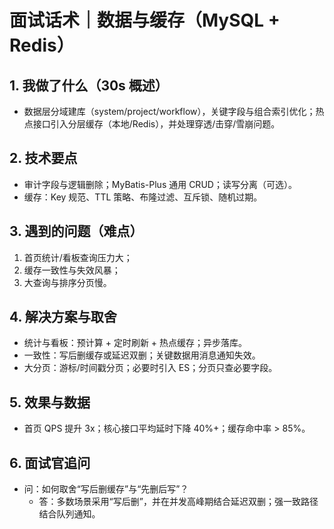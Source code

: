 # 面试话术｜数据与缓存（MySQL + Redis）

## 1. 我做了什么（30s 概述）
- 数据层分域建库（system/project/workflow），关键字段与组合索引优化；热点接口引入分层缓存（本地/Redis），并处理穿透/击穿/雪崩问题。

## 2. 技术要点
- 审计字段与逻辑删除；MyBatis-Plus 通用 CRUD；读写分离（可选）。
- 缓存：Key 规范、TTL 策略、布隆过滤、互斥锁、随机过期。

## 3. 遇到的问题（难点）
1) 首页统计/看板查询压力大；
2) 缓存一致性与失效风暴；
3) 大查询与排序分页慢。

## 4. 解决方案与取舍
- 统计与看板：预计算 + 定时刷新 + 热点缓存；异步落库。
- 一致性：写后删缓存或延迟双删；关键数据用消息通知失效。
- 大分页：游标/时间戳分页；必要时引入 ES；分页只查必要字段。

## 5. 效果与数据
- 首页 QPS 提升 3x；核心接口平均延时下降 40%+；缓存命中率 > 85%。

## 6. 面试官追问
- 问：如何取舍“写后删缓存”与“先删后写”？
  - 答：多数场景采用“写后删”，并在并发高峰期结合延迟双删；强一致路径结合队列通知。
